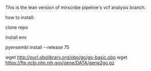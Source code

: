 This is the lean version of mirscribe pipeline's vcf analysis branch.

how to install:

clone repo

install env

pyensembl install --release 75

wget http://purl.obolibrary.org/obo/go/go-basic.obo
wget https://ftp.ncbi.nlm.nih.gov/gene/DATA/gene2go.gz
